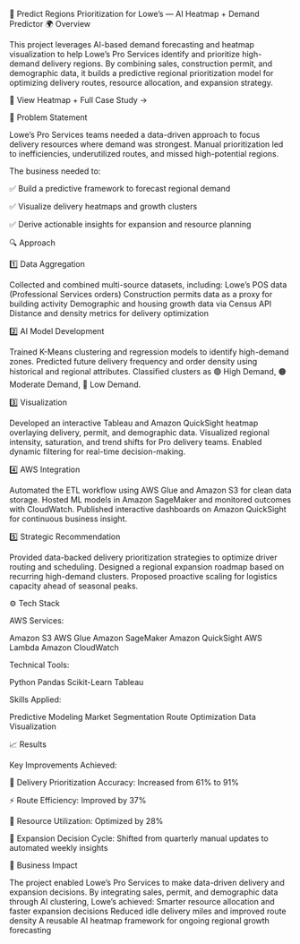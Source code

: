 🏬 Predict Regions Prioritization for Lowe’s — AI Heatmap + Demand Predictor
🌍 Overview

This project leverages AI-based demand forecasting and heatmap visualization to help Lowe’s Pro Services identify and prioritize high-demand delivery regions.
By combining sales, construction permit, and demographic data, it builds a predictive regional prioritization model for optimizing delivery routes, resource allocation, and expansion strategy.

📘 View Heatmap + Full Case Study →

🧩 Problem Statement

Lowe’s Pro Services teams needed a data-driven approach to focus delivery resources where demand was strongest.
Manual prioritization led to inefficiencies, underutilized routes, and missed high-potential regions.

The business needed to:

✅ Build a predictive framework to forecast regional demand

✅ Visualize delivery heatmaps and growth clusters

✅ Derive actionable insights for expansion and resource planning

🔍 Approach

1️⃣ Data Aggregation

Collected and combined multi-source datasets, including:
Lowe’s POS data (Professional Services orders)
Construction permits data as a proxy for building activity
Demographic and housing growth data via Census API
Distance and density metrics for delivery optimization

2️⃣ AI Model Development

Trained K-Means clustering and regression models to identify high-demand zones.
Predicted future delivery frequency and order density using historical and regional attributes.
Classified clusters as 🟢 High Demand, 🟠 Moderate Demand, 🔴 Low Demand.

3️⃣ Visualization

Developed an interactive Tableau and Amazon QuickSight heatmap overlaying delivery, permit, and demographic data.
Visualized regional intensity, saturation, and trend shifts for Pro delivery teams.
Enabled dynamic filtering for real-time decision-making.

4️⃣ AWS Integration

Automated the ETL workflow using AWS Glue and Amazon S3 for clean data storage.
Hosted ML models in Amazon SageMaker and monitored outcomes with CloudWatch.
Published interactive dashboards on Amazon QuickSight for continuous business insight.

5️⃣ Strategic Recommendation

Provided data-backed delivery prioritization strategies to optimize driver routing and scheduling.
Designed a regional expansion roadmap based on recurring high-demand clusters.
Proposed proactive scaling for logistics capacity ahead of seasonal peaks.


⚙️ Tech Stack

AWS Services:

Amazon S3
AWS Glue
Amazon SageMaker
Amazon QuickSight
AWS Lambda
Amazon CloudWatch

Technical Tools:

Python
Pandas
Scikit-Learn
Tableau

Skills Applied:

Predictive Modeling
Market Segmentation
Route Optimization
Data Visualization


📈 Results

Key Improvements Achieved:

🚚 Delivery Prioritization Accuracy: Increased from 61% to 91%

⚡ Route Efficiency: Improved by 37%

🧭 Resource Utilization: Optimized by 28%

🔁 Expansion Decision Cycle: Shifted from quarterly manual updates to automated weekly insights

🧠 Business Impact

The project enabled Lowe’s Pro Services to make data-driven delivery and expansion decisions.
By integrating sales, permit, and demographic data through AI clustering, Lowe’s achieved:
Smarter resource allocation and faster expansion decisions
Reduced idle delivery miles and improved route density
A reusable AI heatmap framework for ongoing regional growth forecasting
